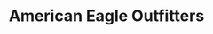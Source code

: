 ---
title: "American Eagle Outfitters"
url: /somerville/american-eagle-outfitters/
shop: clothes
---
